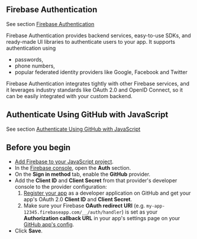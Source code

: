 ## Firebase Authentication

See section [Firebase Authentication](https://firebase.google.com/docs/auth)

Firebase Authentication provides backend services, easy-to-use SDKs, and ready-made UI libraries to authenticate users to your app. 
It supports authentication using 
* passwords, 
* phone numbers, 
* popular federated identity providers like Google, Facebook and Twitter

Firebase Authentication integrates tightly with other Firebase services, and it leverages industry standards like OAuth 2.0 and OpenID Connect, so it can be easily integrated with your custom backend.

## Authenticate Using GitHub with JavaScript

See section [Authenticate Using GitHub with JavaScript](https://firebase.google.com/docs/auth/web/github-auth)

## Before you begin

*   [Add Firebase to your JavaScript project](https://firebase.google.com/docs/web/setup).
*   In the [Firebase console](https://firebase.google.com//console.firebase.google.com/), open the **Auth** section.
*   On the **Sign in method** tab, enable the **GitHub** provider.
*   Add the **Client ID** and **Client Secret** from that provider's developer console to the provider configuration:
    1.  [Register your app](https://github.com/settings/applications/new) as a developer application on GitHub and get your app's OAuth 2.0 **Client ID** and **Client Secret**.
    2.  Make sure your Firebase **OAuth redirect URI** (e.g. `my-app-12345.firebaseapp.com/__/auth/handler`) is set as your **Authorization callback URL** in your app's settings page on your [GitHub app's config](https://github.com/settings/developers).
*   Click **Save**.

